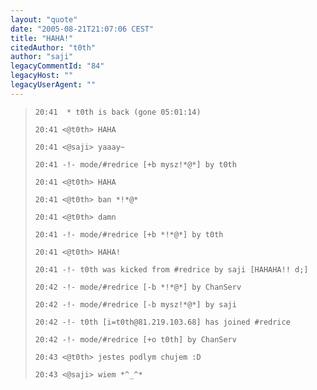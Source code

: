 ```yaml
---
layout: "quote"
date: "2005-08-21T21:07:06 CEST"
title: "HAHA!"
citedAuthor: "t0th"
author: "saji"
legacyCommentId: "84"
legacyHost: ""
legacyUserAgent: ""
---
```



<blockquote><tt><p><code>20:41  * t0th is back (gone 05:01:14)<br>
20:41 &lt;@t0th&gt; HAHA<br>
20:41 &lt;@saji&gt; yaaay~<br>
20:41 -!- mode/#redrice [+b mysz!*@*] by t0th<br>
20:41 &lt;@t0th&gt; HAHA<br>
20:41 &lt;@t0th&gt; ban *!*@*<br>
20:41 &lt;@t0th&gt; damn<br>
20:41 -!- mode/#redrice [+b *!*@*] by t0th<br>
20:41 &lt;@t0th&gt; HAHA!<br>
20:41 -!- t0th was kicked from #redrice by saji [HAHAHA!! d;]<br>
20:42 -!- mode/#redrice [-b *!*@*] by ChanServ<br>
20:42 -!- mode/#redrice [-b mysz!*@*] by saji<br>
20:42 -!- t0th [i=t0th@81.219.103.68] has joined #redrice<br>
20:42 -!- mode/#redrice [+o t0th] by ChanServ<br>
20:43 &lt;@t0th&gt; jestes podlym chujem :D<br>
20:43 &lt;@saji&gt; wiem *^_^*</code></p></tt></blockquote>
